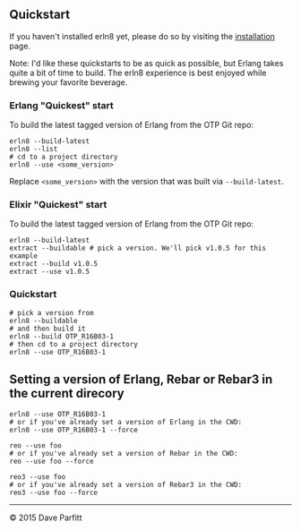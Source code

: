 ## Quickstart

If you haven't installed erln8 yet, please do so by visiting the [installation](installation.md) page.

Note: I'd like these quickstarts to be as quick as possible, but Erlang takes quite a bit of time to build. The erln8 experience is best enjoyed while brewing your favorite beverage.

### Erlang "Quickest" start
To build the latest tagged version of Erlang from the OTP Git repo:

```text
erln8 --build-latest
erln8 --list
# cd to a project directory
erln8 --use <some_version>
```

Replace `<some_version>` with the version that was built via `--build-latest`.


### Elixir "Quickest" start
To build the latest tagged version of Erlang from the OTP Git repo:

```text
erln8 --build-latest
extract --buildable # pick a version. We'll pick v1.0.5 for this example
extract --build v1.0.5
extract --use v1.0.5
```


### Quickstart

```text
# pick a version from
erln8 --buildable
# and then build it
erln8 --build OTP_R16B03-1
# then cd to a project directory
erln8 --use OTP_R16B03-1
```




## Setting a version of Erlang, Rebar or Rebar3 in the current direcory

```text
erln8 --use OTP_R16B03-1
# or if you've already set a version of Erlang in the CWD:
erln8 --use OTP_R16B03-1 --force
```

```text
reo --use foo
# or if you've already set a version of Rebar in the CWD:
reo --use foo --force
```

```text
reo3 --use foo
# or if you've already set a version of Rebar3 in the CWD:
reo3 --use foo --force
```
---

© 2015 Dave Parfitt
